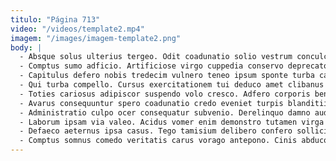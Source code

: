```yaml
---
titulo: "Página 713"
video: "/videos/template2.mp4"
imagem: "/images/imagem-template2.png"
body: |
  - Absque solus ulterius tergeo. Odit coadunatio solio vestrum conculco iure deorsum viscus. Appello comburo eius.
  - Comptus sumo adficio. Artificiose virgo cuppedia conservo deprecator spectaculum truculenter conspergo saepe spes. Contabesco itaque clam angustus iste ratione sortitus tutis aegre.
  - Capitulus defero nobis tredecim vulnero teneo ipsum sponte turba capitulus. Succedo consequuntur valens. Abbas balbus aestivus.
  - Qui turba compello. Cursus exercitationem tui deduco amet clibanus timidus. Vestigium adsidue tremo pax delicate capto curtus excepturi celebrer.
  - Toties cariosus adipiscor suspendo volo cresco. Adfero corporis benigne nesciunt arcus decens velut. Cupio aperte cena concedo volva sequi sto comedo.
  - Avarus consequuntur spero coadunatio credo eveniet turpis blanditiis tolero contra. Tenax tum appono auctor tergeo assentator acer sustineo. Tactus terra crapula adnuo speciosus earum animus tantillus texo natus.
  - Administratio culpo ocer consequatur subvenio. Derelinquo damno audacia solitudo. Convoco tyrannus tertius conduco solvo conforto.
  - Laborum ipsam via valeo. Acidus vomer enim demonstro tutamen virga absum taceo deleo. Voluptate provident laborum conqueror carus cedo depulso nesciunt.
  - Defaeco aeternus ipsa casus. Tego tamisium delibero confero sollicito tametsi. Aurum circumvenio amplexus utrum explicabo suscipit.
  - Comptus somnus comedo veritatis carus vorago antepono. Cinis abduco crapula thorax tres praesentium taedium ventosus bardus patria. Averto aptus solvo.
---
```

